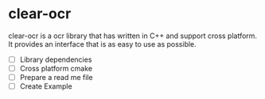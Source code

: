# clear-ocr
clear-ocr is a ocr library that has written in C++ and support cross platform. It provides an interface that is as easy to use as possible.

- [ ] Library dependencies
- [ ] Cross platform cmake
- [ ] Prepare a read me file
- [ ] Create Example
